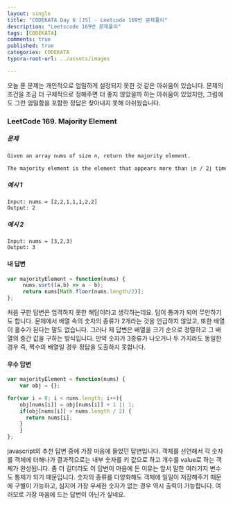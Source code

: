 ```yaml
---
layout: single
title: "CODEKATA Day 6 [JS] - Leetcode 169번 문제풀이"
description: "Leetscode 169번 문제풀이"
tags: [CODEKATA]
comments: true
published: true
categories: CODEKATA
typora-root-url: ../assets/images

---
```


 오늘 푼 문제는 개인적으로 엄밀하게 설정되지 못한 것 같은 아쉬움이 있습니다. 문제의 조건을 조금 더 구체적으로 정해주면 더 좋지 않았을까 하는 아쉬움이 있었지만, 그럼에도 그런 엄밀함을 포함한 정답은 찾아내지 못해 아쉬웠습니다.



###  LeetCode 169. Majority Element

##### 문제

```markdown
Given an array nums of size n, return the majority element.

The majority element is the element that appears more than ⌊n / 2⌋ times. You may assume that the majority element always exists in the array.
```



##### 예시 1

```
Input: nums = [2,2,1,1,1,2,2]
Output: 2
```



##### 예시 2

```
Input: nums = [3,2,3]
Output: 3
```



#### 내 답변

```js
var majorityElement = function(nums) {
     nums.sort((a,b) => a - b);  
     return nums[Math.floor(nums.length/2)];
}; 
```

 처음 구한 답변은 엄격하지 못한 해답이라고 생각하는데요. 답이 통과가 되어 무안하기도 합니다. 문제에서 배열 속의 숫자의 종류가 2개라는 것을 언급하지 않았고, 또한 배열이 홀수가 된다는 말도 없습니다. 그러나 제 답변은 배열을 크기 순으로 정렬하고 그 배열의 중간 값을 구하는 방식입니다. 만약 숫자가 3종류가 나오거나 두 가지라도 동일한 경우 즉, 짝수의 배열일 경우 정답을 도출하지 못합니다. 

#### 우수 답변

```js
var majorityElement = function(nums) {
    var obj = {};

for(var i = 0; i < nums.length; i++){
    obj[nums[i]] = obj[nums[i]] + 1 || 1;
    if(obj[nums[i]] > nums.length / 2) {
      return nums[i];
    }
	}
};
```

  javascript의 추천 답변 중에 가장 마음에 들었던 답변입니다. 객체를 선언해서 각 숫자를 객체에 더해나가 결과적으로는 내부 숫자를 키 값으로 하고 개수를 value로 하는 객체가 완성됩니다. 좀 더 길더라도 이 답변이 마음에 든 이유는 앞서 말한 여러가지 변수도 통제가 되기 때문입니다. 숫자의 종류를 다양화해도 객체에 일일이 저장해주기 때문에 구별이 가능하고, 심지어 가장 우세한 숫자가 없는 경우 역시 출력이 가능합니다. 여러모로 가장 마음에 드는 답변이 아닌가 싶네요.